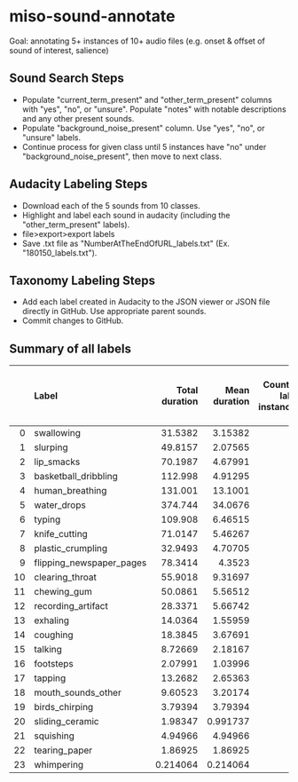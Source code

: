 # miso-sound-annotate

Goal: annotating 5+ instances of 10+ audio files (e.g. onset & offset of sound of interest, salience)

## Sound Search Steps
- Populate "current_term_present" and "other_term_present" columns with "yes", "no", or "unsure". Populate "notes" with notable descriptions and any other present sounds. 
- Populate "background_noise_present" column. Use "yes", "no", or "unsure" labels. 
- Continue process for given class until 5 instances have "no" under "background_noise_present", then move to next class. 

## Audacity Labeling Steps
- Download each of the 5 sounds from 10 classes. 
- Highlight and label each sound in audacity (including the "other_term_present" labels). 
- file>export>export labels
- Save .txt file as "NumberAtTheEndOfURL_labels.txt" (Ex. "180150_labels.txt"). 

## Taxonomy Labeling Steps
- Add each label created in Audacity to the JSON viewer or JSON file directly in GitHub. Use appropriate parent sounds. 
- Commit changes to GitHub.

## Summary of all labels

<!---
start_sync_summary_table_label
-->
|    | Label                    |   Total duration |   Mean duration |   Count of label instances |   Count of files with label |
|---:|:-------------------------|-----------------:|----------------:|---------------------------:|----------------------------:|
|  0 | swallowing               |        31.5382   |        3.15382  |                         10 |                           7 |
|  1 | slurping                 |        49.8157   |        2.07565  |                         24 |                           6 |
|  2 | lip_smacks               |        70.1987   |        4.67991  |                         15 |                           6 |
|  3 | basketball_dribbling     |       112.998    |        4.91295  |                         23 |                           5 |
|  4 | human_breathing          |       131.001    |       13.1001   |                         10 |                           5 |
|  5 | water_drops              |       374.744    |       34.0676   |                         11 |                           5 |
|  6 | typing                   |       109.908    |        6.46515  |                         17 |                           5 |
|  7 | knife_cutting            |        71.0147   |        5.46267  |                         13 |                           5 |
|  8 | plastic_crumpling        |        32.9493   |        4.70705  |                          7 |                           5 |
|  9 | flipping_newspaper_pages |        78.3414   |        4.3523   |                         18 |                           5 |
| 10 | clearing_throat          |        55.9018   |        9.31697  |                          6 |                           5 |
| 11 | chewing_gum              |        50.0861   |        5.56512  |                          9 |                           5 |
| 12 | recording_artifact       |        28.3371   |        5.66742  |                          5 |                           4 |
| 13 | exhaling                 |        14.0364   |        1.55959  |                          9 |                           4 |
| 14 | coughing                 |        18.3845   |        3.67691  |                          5 |                           3 |
| 15 | talking                  |         8.72669  |        2.18167  |                          4 |                           3 |
| 16 | footsteps                |         2.07991  |        1.03996  |                          2 |                           2 |
| 17 | tapping                  |        13.2682   |        2.65363  |                          5 |                           2 |
| 18 | mouth_sounds_other       |         9.60523  |        3.20174  |                          3 |                           1 |
| 19 | birds_chirping           |         3.79394  |        3.79394  |                          1 |                           1 |
| 20 | sliding_ceramic          |         1.98347  |        0.991737 |                          2 |                           1 |
| 21 | squishing                |         4.94966  |        4.94966  |                          1 |                           1 |
| 22 | tearing_paper            |         1.86925  |        1.86925  |                          1 |                           1 |
| 23 | whimpering               |         0.214064 |        0.214064 |                          1 |                           1 |
<!---
stop_sync_summary_table_label
-->
